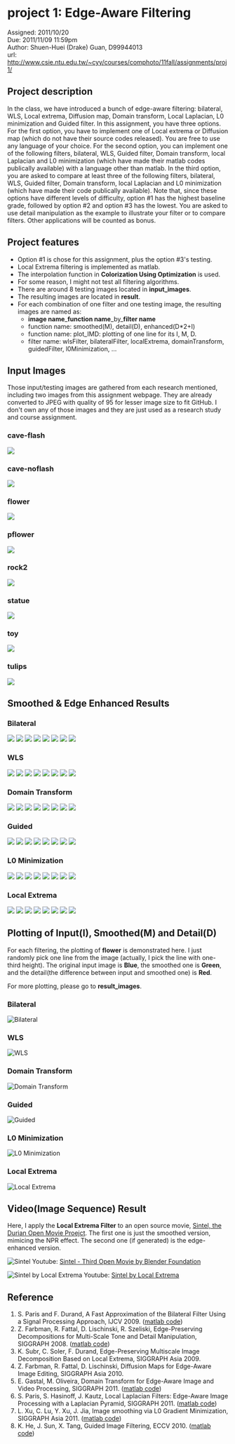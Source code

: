 # project 1: Edge-Aware Filtering

Assigned: 2011/10/20  
Due: 2011/11/09 11:59pm  
Author: Shuen-Huei (Drake) Guan, D99944013  
url: http://www.csie.ntu.edu.tw/~cyy/courses/comphoto/11fall/assignments/proj1/



## Project description

In the class, we have introduced a bunch of edge-aware filtering: bilateral,
WLS, Local extrema, Diffusion map, Domain transform, Local Laplacian, L0
minimization and Guided filter. In this assignment, you have three options. For
the first option, you have to implement one of Local extrema or Diffusion map
(which do not have their source codes released). You are free to use any
language of your choice. For the second option, you can implement one of the
following filters, bilateral, WLS, Guided filter, Domain transform, local
Laplacian and L0 minimization (which have made their matlab codes publically
available) with a language other than matlab. In the third option, you are
asked to compare at least three of the following filters, bilateral, WLS,
Guided filter, Domain transform, local Laplacian and L0 minimization (which
have made their code publically available). Note that, since these options have
different levels of difficulty, option #1 has the highest baseline grade,
followed by option #2 and option #3 has the lowest. You are asked to use detail
manipulation as the example to illustrate your filter or to compare filters.
Other applications will be counted as bonus. 



## Project features

* Option #1 is chose for this assignment, plus the option #3's testing.
* Local Extrema filtering is implemented as matlab.
* The interpolation function in **Colorization Using Optimization** is used.
* For some reason, I might not test all filtering algorithms.
* There are around 8 testing images located in **input_images**.
* The resulting images are located in **result**.
* For each combination of one filter and one testing image, the resulting images are named as:
    * **image name**\_**function name**\_by\_**filter name**
    * function name: smoothed(M), detail(D), enhanced(D\*2+I)
    * function name: plot_IMD: plotting of one line for its I, M, D.
    * filter name: wlsFilter, bilateralFilter, localExtrema, domainTransform, guidedFilter, l0Minimization, ...



## Input Images

Those input/testing images are gathered from each research mentioned, including two images
from this assignment webpage. They are already converted to JPEG with quality of 95 for
lesser image size to fit GitHub. I don't own any of those images and they are just used
as a research study and course assignment.

### cave-flash
![](https://github.com/drakeguan/cp11fall_project1/raw/develop/input_images/cave-flash.jpg)
### cave-noflash
![](https://github.com/drakeguan/cp11fall_project1/raw/develop/input_images/cave-noflash.jpg)
### flower
![](https://github.com/drakeguan/cp11fall_project1/raw/develop/input_images/flower.jpg)
### pflower
![](https://github.com/drakeguan/cp11fall_project1/raw/develop/input_images/pflower.jpg)
### rock2
![](https://github.com/drakeguan/cp11fall_project1/raw/develop/input_images/rock2.jpg)
### statue
![](https://github.com/drakeguan/cp11fall_project1/raw/develop/input_images/statue.jpg)
### toy
![](https://github.com/drakeguan/cp11fall_project1/raw/develop/input_images/toy.jpg)
### tulips
![](https://github.com/drakeguan/cp11fall_project1/raw/develop/input_images/tulips.jpg)



## Smoothed & Edge Enhanced Results

### Bilateral
![](https://github.com/drakeguan/cp11fall_project1/raw/develop/result/combo/cave-flash_bilateralFilter_combo.jpg)
![](https://github.com/drakeguan/cp11fall_project1/raw/develop/result/combo/cave-noflash_bilateralFilter_combo.jpg)
![](https://github.com/drakeguan/cp11fall_project1/raw/develop/result/combo/flower_bilateralFilter_combo.jpg)
![](https://github.com/drakeguan/cp11fall_project1/raw/develop/result/combo/pflower_bilateralFilter_combo.jpg)
![](https://github.com/drakeguan/cp11fall_project1/raw/develop/result/combo/rock2_bilateralFilter_combo.jpg)
![](https://github.com/drakeguan/cp11fall_project1/raw/develop/result/combo/statue_bilateralFilter_combo.jpg)
![](https://github.com/drakeguan/cp11fall_project1/raw/develop/result/combo/toy_bilateralFilter_combo.jpg)
![](https://github.com/drakeguan/cp11fall_project1/raw/develop/result/combo/tulips_bilateralFilter_combo.jpg)

### WLS
![](https://github.com/drakeguan/cp11fall_project1/raw/develop/result/combo/cave-flash_wlsFilter_combo.jpg)
![](https://github.com/drakeguan/cp11fall_project1/raw/develop/result/combo/cave-noflash_wlsFilter_combo.jpg)
![](https://github.com/drakeguan/cp11fall_project1/raw/develop/result/combo/flower_wlsFilter_combo.jpg)
![](https://github.com/drakeguan/cp11fall_project1/raw/develop/result/combo/pflower_wlsFilter_combo.jpg)
![](https://github.com/drakeguan/cp11fall_project1/raw/develop/result/combo/rock2_wlsFilter_combo.jpg)
![](https://github.com/drakeguan/cp11fall_project1/raw/develop/result/combo/statue_wlsFilter_combo.jpg)
![](https://github.com/drakeguan/cp11fall_project1/raw/develop/result/combo/toy_wlsFilter_combo.jpg)
![](https://github.com/drakeguan/cp11fall_project1/raw/develop/result/combo/tulips_wlsFilter_combo.jpg)

### Domain Transform
![](https://github.com/drakeguan/cp11fall_project1/raw/develop/result/combo/cave-flash_domainTransform_combo.jpg)
![](https://github.com/drakeguan/cp11fall_project1/raw/develop/result/combo/cave-noflash_domainTransform_combo.jpg)
![](https://github.com/drakeguan/cp11fall_project1/raw/develop/result/combo/flower_domainTransform_combo.jpg)
![](https://github.com/drakeguan/cp11fall_project1/raw/develop/result/combo/pflower_domainTransform_combo.jpg)
![](https://github.com/drakeguan/cp11fall_project1/raw/develop/result/combo/rock2_domainTransform_combo.jpg)
![](https://github.com/drakeguan/cp11fall_project1/raw/develop/result/combo/statue_domainTransform_combo.jpg)
![](https://github.com/drakeguan/cp11fall_project1/raw/develop/result/combo/toy_domainTransform_combo.jpg)
![](https://github.com/drakeguan/cp11fall_project1/raw/develop/result/combo/tulips_domainTransform_combo.jpg)

### Guided
![](https://github.com/drakeguan/cp11fall_project1/raw/develop/result/combo/cave-flash_guidedFilter_combo.jpg)
![](https://github.com/drakeguan/cp11fall_project1/raw/develop/result/combo/cave-noflash_guidedFilter_combo.jpg)
![](https://github.com/drakeguan/cp11fall_project1/raw/develop/result/combo/flower_guidedFilter_combo.jpg)
![](https://github.com/drakeguan/cp11fall_project1/raw/develop/result/combo/pflower_guidedFilter_combo.jpg)
![](https://github.com/drakeguan/cp11fall_project1/raw/develop/result/combo/rock2_guidedFilter_combo.jpg)
![](https://github.com/drakeguan/cp11fall_project1/raw/develop/result/combo/statue_guidedFilter_combo.jpg)
![](https://github.com/drakeguan/cp11fall_project1/raw/develop/result/combo/toy_guidedFilter_combo.jpg)
![](https://github.com/drakeguan/cp11fall_project1/raw/develop/result/combo/tulips_guidedFilter_combo.jpg)

### L0 Minimization
![](https://github.com/drakeguan/cp11fall_project1/raw/develop/result/combo/cave-flash_l0Minimization_combo.jpg)
![](https://github.com/drakeguan/cp11fall_project1/raw/develop/result/combo/cave-noflash_l0Minimization_combo.jpg)
![](https://github.com/drakeguan/cp11fall_project1/raw/develop/result/combo/flower_l0Minimization_combo.jpg)
![](https://github.com/drakeguan/cp11fall_project1/raw/develop/result/combo/pflower_l0Minimization_combo.jpg)
![](https://github.com/drakeguan/cp11fall_project1/raw/develop/result/combo/rock2_l0Minimization_combo.jpg)
![](https://github.com/drakeguan/cp11fall_project1/raw/develop/result/combo/statue_l0Minimization_combo.jpg)
![](https://github.com/drakeguan/cp11fall_project1/raw/develop/result/combo/toy_l0Minimization_combo.jpg)
![](https://github.com/drakeguan/cp11fall_project1/raw/develop/result/combo/tulips_l0Minimization_combo.jpg)

### Local Extrema
![](https://github.com/drakeguan/cp11fall_project1/raw/develop/result/combo/cave-flash_localExtrema_combo.jpg)
![](https://github.com/drakeguan/cp11fall_project1/raw/develop/result/combo/cave-noflash_localExtrema_combo.jpg)
![](https://github.com/drakeguan/cp11fall_project1/raw/develop/result/combo/flower_localExtrema_combo.jpg)
![](https://github.com/drakeguan/cp11fall_project1/raw/develop/result/combo/pflower_localExtrema_combo.jpg)
![](https://github.com/drakeguan/cp11fall_project1/raw/develop/result/combo/rock2_localExtrema_combo.jpg)
![](https://github.com/drakeguan/cp11fall_project1/raw/develop/result/combo/statue_localExtrema_combo.jpg)
![](https://github.com/drakeguan/cp11fall_project1/raw/develop/result/combo/toy_localExtrema_combo.jpg)
![](https://github.com/drakeguan/cp11fall_project1/raw/develop/result/combo/tulips_localExtrema_combo.jpg)




## Plotting of Input(I), Smoothed(M) and Detail(D)

For each filtering, the plotting of **flower** is demonstrated here.
I just randomly pick one line from the image (actually, I pick the line with one-third height). 
The original input image is **Blue**, the smoothed one is **Green**, and
the detail(the difference between input and smoothed one) is **Red**.

For more plotting, please go to **result_images**.

### Bilateral
![Bilateral](https://github.com/drakeguan/cp11fall_project1/raw/develop/result/flower_plot_IMD_by_bilateralFilter.jpg)
### WLS
![WLS](https://github.com/drakeguan/cp11fall_project1/raw/develop/result/flower_plot_IMD_by_wlsFilter.jpg)
### Domain Transform
![Domain Transform](https://github.com/drakeguan/cp11fall_project1/raw/develop/result/flower_plot_IMD_by_domainTransform.jpg)
### Guided
![Guided](https://github.com/drakeguan/cp11fall_project1/raw/develop/result/flower_plot_IMD_by_guidedFilter.jpg)
### L0 Minimization
![L0 Minimization](https://github.com/drakeguan/cp11fall_project1/raw/develop/result/flower_plot_IMD_by_l0Minimization.jpg)
### Local Extrema
![Local Extrema](https://github.com/drakeguan/cp11fall_project1/raw/develop/result/flower_plot_IMD_by_localExtrema.jpg)



## Video(Image Sequence) Result

Here, I apply the **Local Extrema Filter** to an open source movie, 
[Sintel, the Durian Open Movie Proejct](http://www.sintel.org/).
The first one is just the smoothed version, mimicing the NPR effect.
The second one (if generated) is the edge-enhanced version.

![Sintel](http://www.sintel.org/wp-content/uploads/2010/06/08.2l_comp_000465.jpg)
Youtube: [Sintel - Third Open Movie by Blender Foundation](http://www.youtube.com/watch?v=eRsGyueVLvQ)

![Sintel by Local Extrema](https://github.com/drakeguan/cp11fall_project1/raw/develop/result/sintel/sintel_trailer_smoothed.jpg)
Youtube: [Sintel by Local Extrema](http://www.youtube.com/watch?v=\_F0fnSJkFkI)



## Reference

1. S. Paris and F. Durand, A Fast Approximation of the Bilateral Filter Using a Signal Processing Approach, IJCV 2009. ([matlab code](http://people.csail.mit.edu/jiawen/software/bilateralFilter.m))
2. Z. Farbman, R. Fattal, D. Lischinski, R. Szeliski, Edge-Preserving Decompositions for Multi-Scale Tone and Detail Manipulation, SIGGRAPH 2008. ([matlab code](http://www.cs.huji.ac.il/~danix/epd/wlsFilter.m))
3. K. Subr, C. Soler, F. Durand, Edge-Preserving Multiscale Image Decomposition Based on Local Extrema, SIGGRAPH Asia 2009.
4. Z. Farbman, R. Fattal, D. Lischinski, Diffusion Maps for Edge-Aware Image Editing, SIGGRAPH Asia 2010.
5. E. Gastal, M. Oliveira, Domain Transform for Edge-Aware Image and Video Processing, SIGGRAPH 2011. ([matlab code](http://inf.ufrgs.br/~eslgastal/DomainTransform/DomainTransformFilters-Source-v1.0.zip))
6. S. Paris, S. Hasinoff, J. Kautz, Local Laplacian Filters: Edge-Aware Image Processing with a Laplacian Pyramid, SIGGRAPH 2011. ([matlab code](http://people.csail.mit.edu/sparis/publi/2011/siggraph/matlab_source_code.zip))
7. L. Xu, C. Lu, Y. Xu, J. Jia, Image smoothing via L0 Gradient Minimization, SIGGRAPH Asia 2011. ([matlab code](http://www.cse.cuhk.edu.hk/~leojia/projects/L0smoothing/L0smoothing.zip))
8. K. He, J. Sun, X. Tang, Guided Image Filtering, ECCV 2010. ([matlab code](http://personal.ie.cuhk.edu.hk/~hkm007/eccv10/guided-filter-code-v1.rar))
